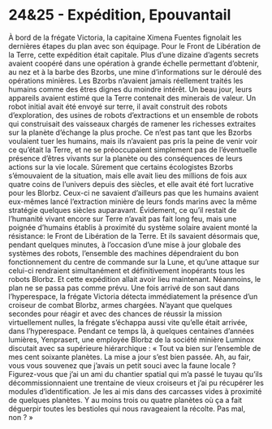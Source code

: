 # 24&25 - Expédition, Epouvantail

À bord de la frégate Victoria, la capitaine Ximena Fuentes fignolait les dernières étapes du plan avec son équipage. Pour le Front de Libération de la Terre, cette expédition était capitale. Plus d’une dizaine d’agents secrets avaient coopéré dans une opération à grande échelle permettant d’obtenir, au nez et à la barbe des Bzorbs, une mine d’informations sur le déroulé des opérations minières. Les Bzorbs n’avaient jamais réellement traités les humains comme des êtres dignes du moindre intérêt. Un beau jour, leurs appareils avaient estimé que la Terre contenait des minerais de valeur. Un robot initial avait été envoyé sur terre, il avait construit des robots d’exploration, des usines de robots d’extractions et un ensemble de robots qui construisait des vaisseaux chargés de ramener les richesses extraites sur la planète d’échange la plus proche. Ce n’est pas tant que les Bzorbs voulaient tuer les humains, mais ils n’avaient pas pris la peine de venir voir ce qu’était la Terre, et ne se préoccupaient simplement pas de l’éventuelle présence d’êtres vivants sur la planète ou des conséquences de leurs actions sur la vie locale. Sûrement que certains écologistes Bzorbs s’émouvaient de la situation, mais elle avait lieu des millions de fois aux quatre coins de l’univers depuis des siècles, et elle avait été fort lucrative pour les Blorbz. Ceux-ci ne savaient d’ailleurs pas que les humains avaient eux-mêmes lancé l’extraction minière de leurs fonds marins avec la même stratégie quelques siècles auparavant. Évidement, ce qu’il restait de l’humanité vivant encore sur Terre n’avait pas fait long feu, mais une poignée d’humains établis à proximité du système solaire avaient monté la résistance: le Front de Libération de la Terre. Et ils savaient désormais que, pendant quelques minutes, à l’occasion d’une mise à jour globale des systèmes des robots, l’ensemble des machines dépendraient du bon fonctionnement du centre de commande sur la Lune, et qu’une attaque sur celui-ci rendraient simultanément et définitivement inopérants tous les robots Blorbz. Et cette expédition allait avoir lieu maintenant. Néanmoins, le plan ne se passa pas comme prévu. Une fois arrivé de son saut dans l’hyperespace, la frégate Victoria détecta immédiatement la présence d’un croiseur de combat Blorbz, armes chargées. N’ayant que quelques secondes pour réagir et avec des chances de réussir la mission virtuellement nulles, la frégate s’échappa aussi vite qu’elle était arrivée, dans l’hyperespace. Pendant ce temps là, à quelques centaines d’années lumières, Yenprasert, une employée Blorbz de la société minière Luminox discutait avec sa supérieure hiérarchique : « Tout va bien sur l’ensemble de mes cent soixante planètes. La mise a jour s’est bien passée. Ah, au fair, vous vous souvenez que j’avais un petit souci avec la faune locale ? Figurez-vous que j’ai un ami du chantier spatial qui m’a passé le tuyau qu’ils décommissionnaient une trentaine de vieux croiseurs et j’ai pu récupérer les modules d’identification. Je les ai mis dans des carcasses vides à proximité de quelques planètes. Y au moins trois ou quatre planètes où ça a fait déguerpir toutes les bestioles qui nous ravageaient la récolte. Pas mal, non ? »
